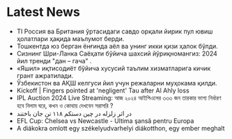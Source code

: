 # Latest News
-  TI Россия ва Британия ўртасидаги савдо орқали йирик пул ювиш ҳолатлари ҳақида маълумот берди.
-  Тошкентда юз берган ёнғинда аёл ва унинг икки қизи ҳалок бўлди.
-  Сизнинг Шри-Ланка Саёҳати бўйича шахсий йўриқномангиз: 2024 йил тренди "дан – гача" .
-  «Яшил» иқтисодиёт бўйича хусусий таълим хизматларига кичик грант ажратилади.
-  Ўзбекистон ва АҚШ келгуси йил учун режаларни муҳокама қилди.
-  Kickoff | Fingers pointed at 'negligent' Tau after Al Ahly loss
-  IPL Auction 2024 Live Streaming: আজ ২০২৪ আইপিএলের ৩৩৩ জন তারকার ভাগ্য নির্ধারণ হবে নিলাম ঘরে, কখন ও কোথায় দেখবেন সরাসরি ?
-  در اثر زلزله در چین دستکم ۱۱۸ تن جان باختند
-  ​EFL Cup: Chelsea vs Newcastle - Ultima şansă pentru Europa
-  A diákokra omlott egy székelyudvarhelyi diákotthon, egy ember meghalt
